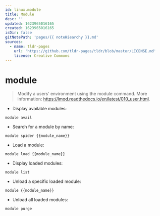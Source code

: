 ```yaml
---
id: linux.module
title: Module
desc: ''
updated: 1623965016165
created: 1623965016165
isDir: false
gitNotePath: 'pages/{{ noteHiearchy }}.md'
sources:
  - name: tldr-pages
    url: 'https://github.com/tldr-pages/tldr/blob/master/LICENSE.md'
    license: Creative Commons
---
```

# module

> Modify a users' environment using the module command.
> More information: <https://lmod.readthedocs.io/en/latest/010_user.html>.

- Display available modules:

`module avail`

- Search for a module by name:

`module spider {{module_name}}`

- Load a module:

`module load {{module_name}}`

- Display loaded modules:

`module list`

- Unload a specific loaded module:

`module {{module_name}}`

- Unload all loaded modules:

`module purge`

